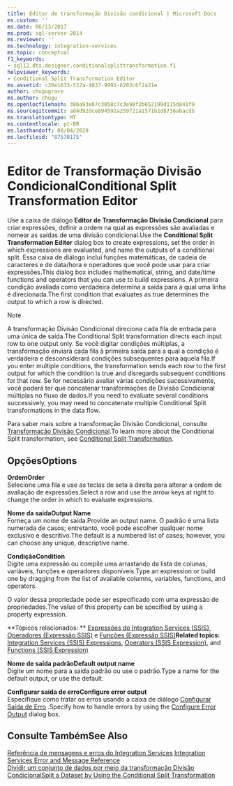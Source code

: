 ```yaml
---
title: Editor de transformação Divisão condicional | Microsoft Docs
ms.custom: ''
ms.date: 06/13/2017
ms.prod: sql-server-2014
ms.reviewer: ''
ms.technology: integration-services
ms.topic: conceptual
f1_keywords:
- sql12.dts.designer.conditionalsplittransformation.f1
helpviewer_keywords:
- Conditional Split Transformation Editor
ms.assetid: c30e1633-537a-4837-9991-6203c6f2a21e
author: chugugrace
ms.author: chugu
ms.openlocfilehash: 386a93eb7c3058c7c3e98f2b652199d115d841f9
ms.sourcegitcommit: ad4d92dce894592a259721a1571b1d8736abacdb
ms.translationtype: MT
ms.contentlocale: pt-BR
ms.lasthandoff: 08/04/2020
ms.locfileid: "87570175"
---
```

# <a name="conditional-split-transformation-editor"></a><span data-ttu-id="c75f5-102">Editor de Transformação Divisão Condicional</span><span class="sxs-lookup"><span data-stu-id="c75f5-102">Conditional Split Transformation Editor</span></span>
  <span data-ttu-id="c75f5-103">Use a caixa de diálogo **Editor de Transformação Divisão Condicional** para criar expressões, definir a ordem na qual as expressões são avaliadas e nomear as saídas de uma divisão condicional.</span><span class="sxs-lookup"><span data-stu-id="c75f5-103">Use the **Conditional Split Transformation Editor** dialog box to create expressions, set the order in which expressions are evaluated, and name the outputs of a conditional split.</span></span> <span data-ttu-id="c75f5-104">Essa caixa de diálogo inclui funções matemáticas, de cadeia de caracteres e de data/hora e operadores que você pode usar para criar expressões.</span><span class="sxs-lookup"><span data-stu-id="c75f5-104">This dialog box includes mathematical, string, and date/time functions and operators that you can use to build expressions.</span></span> <span data-ttu-id="c75f5-105">A primeira condição avaliada como verdadeira determina a saída para a qual uma linha é direcionada.</span><span class="sxs-lookup"><span data-stu-id="c75f5-105">The first condition that evaluates as true determines the output to which a row is directed.</span></span>  
  
> [!NOTE]  
>  <span data-ttu-id="c75f5-106">A transformação Divisão Condicional direciona cada fila de entrada para uma única de saída.</span><span class="sxs-lookup"><span data-stu-id="c75f5-106">The Conditional Split transformation directs each input row to one output only.</span></span> <span data-ttu-id="c75f5-107">Se você digitar condições múltiplas, a transformação enviará cada fila à primeira saída para a qual a condição é verdadeira e desconsiderará condições subsequentes para aquela fila.</span><span class="sxs-lookup"><span data-stu-id="c75f5-107">If you enter multiple conditions, the transformation sends each row to the first output for which the condition is true and disregards subsequent conditions for that row.</span></span> <span data-ttu-id="c75f5-108">Se for necessário avaliar várias condições sucessivamente, você poderá ter que concatenar transformações de Divisão Condicional múltiplas no fluxo de dados.</span><span class="sxs-lookup"><span data-stu-id="c75f5-108">If you need to evaluate several conditions successively, you may need to concatenate multiple Conditional Split transformations in the data flow.</span></span>  
  
 <span data-ttu-id="c75f5-109">Para saber mais sobre a transformação Divisão Condicional, consulte [Transformação Divisão Condicional](data-flow/transformations/conditional-split-transformation.md).</span><span class="sxs-lookup"><span data-stu-id="c75f5-109">To learn more about the Conditional Split transformation, see [Conditional Split Transformation](data-flow/transformations/conditional-split-transformation.md).</span></span>  
  
## <a name="options"></a><span data-ttu-id="c75f5-110">Opções</span><span class="sxs-lookup"><span data-stu-id="c75f5-110">Options</span></span>  
 <span data-ttu-id="c75f5-111">**Ordem**</span><span class="sxs-lookup"><span data-stu-id="c75f5-111">**Order**</span></span>  
 <span data-ttu-id="c75f5-112">Selecione uma fila e use as teclas de seta à direita para alterar a ordem de avaliação de expressões.</span><span class="sxs-lookup"><span data-stu-id="c75f5-112">Select a row and use the arrow keys at right to change the order in which to evaluate expressions.</span></span>  
  
 <span data-ttu-id="c75f5-113">**Nome da saída**</span><span class="sxs-lookup"><span data-stu-id="c75f5-113">**Output Name**</span></span>  
 <span data-ttu-id="c75f5-114">Forneça um nome de saída.</span><span class="sxs-lookup"><span data-stu-id="c75f5-114">Provide an output name.</span></span> <span data-ttu-id="c75f5-115">O padrão é uma lista numerada de casos; entretanto, você pode escolher qualquer nome exclusivo e descritivo.</span><span class="sxs-lookup"><span data-stu-id="c75f5-115">The default is a numbered list of cases; however, you can choose any unique, descriptive name.</span></span>  
  
 <span data-ttu-id="c75f5-116">**Condição**</span><span class="sxs-lookup"><span data-stu-id="c75f5-116">**Condition**</span></span>  
 <span data-ttu-id="c75f5-117">Digite uma expressão ou compile uma arrastando da lista de colunas, variáveis, funções e operadores disponíveis.</span><span class="sxs-lookup"><span data-stu-id="c75f5-117">Type an expression or build one by dragging from the list of available columns, variables, functions, and operators.</span></span>  
  
 <span data-ttu-id="c75f5-118">O valor dessa propriedade pode ser especificado com uma expressão de propriedades.</span><span class="sxs-lookup"><span data-stu-id="c75f5-118">The value of this property can be specified by using a property expression.</span></span>  
  
 <span data-ttu-id="c75f5-119">\*\*Tópicos relacionados: \*\*  [Expressões do Integration Services &#40;SSIS&#41;](expressions/integration-services-ssis-expressions.md), [Operadores &#40;Expressão SSIS&#41;](expressions/operators-ssis-expression.md) e [Funções &#40;Expressão SSIS&#41;](expressions/functions-ssis-expression.md)</span><span class="sxs-lookup"><span data-stu-id="c75f5-119">**Related topics:**  [Integration Services &#40;SSIS&#41; Expressions](expressions/integration-services-ssis-expressions.md), [Operators &#40;SSIS Expression&#41;](expressions/operators-ssis-expression.md), and [Functions &#40;SSIS Expression&#41;](expressions/functions-ssis-expression.md)</span></span>  
  
 <span data-ttu-id="c75f5-120">**Nome de saída padrão**</span><span class="sxs-lookup"><span data-stu-id="c75f5-120">**Default output name**</span></span>  
 <span data-ttu-id="c75f5-121">Digite um nome para a saída padrão ou use o padrão.</span><span class="sxs-lookup"><span data-stu-id="c75f5-121">Type a name for the default output, or use the default.</span></span>  
  
 <span data-ttu-id="c75f5-122">**Configurar saída de erro**</span><span class="sxs-lookup"><span data-stu-id="c75f5-122">**Configure error output**</span></span>  
 <span data-ttu-id="c75f5-123">Especifique como tratar os erros usando a caixa de diálogo [Configurar Saída de Erro](../../2014/integration-services/configure-error-output.md) .</span><span class="sxs-lookup"><span data-stu-id="c75f5-123">Specify how to handle errors by using the [Configure Error Output](../../2014/integration-services/configure-error-output.md) dialog box.</span></span>  
  
## <a name="see-also"></a><span data-ttu-id="c75f5-124">Consulte Também</span><span class="sxs-lookup"><span data-stu-id="c75f5-124">See Also</span></span>  
 <span data-ttu-id="c75f5-125">[Referência de mensagens e erros do Integration Services](../../2014/integration-services/integration-services-error-and-message-reference.md) </span><span class="sxs-lookup"><span data-stu-id="c75f5-125">[Integration Services Error and Message Reference](../../2014/integration-services/integration-services-error-and-message-reference.md) </span></span>  
 [<span data-ttu-id="c75f5-126">Dividir um conjunto de dados por meio da transformação Divisão Condicional</span><span class="sxs-lookup"><span data-stu-id="c75f5-126">Split a Dataset by Using the Conditional Split Transformation</span></span>](data-flow/transformations/split-a-dataset-by-using-the-conditional-split-transformation.md)  
  
  
